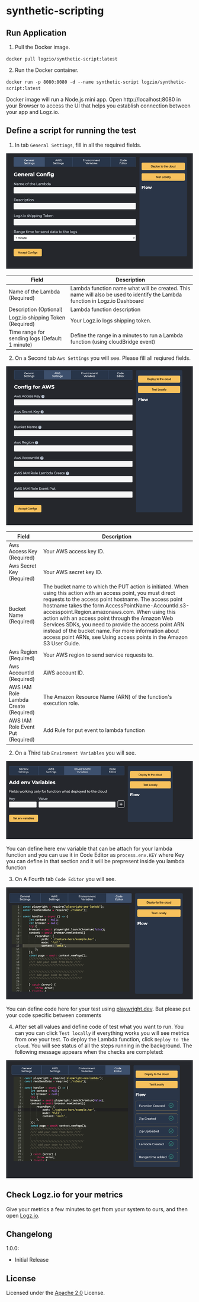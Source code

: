 # synthetic-scripting

## Run Application

1. Pull the Docker image.

`docker pull logzio/synthetic-script:latest`

2. Run the Docker container.

`docker run -p 8080:8080 -d --name synthetic-script logzio/synthetic-script:latest`

Docker image will run a Node.js mini app. Open http://localhost:8080 in your Browser to access the UI that helps you establish connection between your app and Logz.io.

## Define a script for running the test

1. In tab `General Settings`, fill in all the required fields.

![UI first screen](assets/first-screen.png)

| Field                                                    | Description                                                                                                               |
| -------------------------------------------------------- | ------------------------------------------------------------------------------------------------------------------------- |
| Name of the Lambda (Required)                            | Lambda function name what will be created. This name will also be used to identify the Lambda function in Logz.io Dashboard |
| Description (Optional)                                   | Lambda function description                                                                           |
| Logz.io shipping Token (Required)                        | Your Logz.io logs shipping token.                                                                                       |
| Time range for sending logs (Default: 1 minute) | Define the range in a minutes to run a Lambda function (using cloudBridge event)                                             |

2. On a Second tab `Aws Settings` you will see. Please fill all reqiured fields.

![UI second screen](assets/second-screen.png)

| Field                                 | Description                                                                                                                                                                                                                                                                                                                                                                                                                                                                                                           |
| ------------------------------------- | --------------------------------------------------------------------------------------------------------------------------------------------------------------------------------------------------------------------------------------------------------------------------------------------------------------------------------------------------------------------------------------------------------------------------------------------------------------------------------------------------------------------- |
| Aws Access Key (Required)             | Your AWS access key ID.                                                                                                                                                                                                                                                                                                                                                                                                                                                                                               |
| Aws Secret Key (Required)             | Your AWS secret key ID.                                                                                                                                                                                                                                                                                                                                                                                                                                                                                               |
| Bucket Name (Required)                | The bucket name to which the PUT action is initiated. When using this action with an access point, you must direct requests to the access point hostname. The access point hostname takes the form AccessPointName-AccountId.s3-accesspoint.Region.amazonaws.com. When using this action with an access point through the Amazon Web Services SDKs, you need to provide the access point ARN instead of the bucket name. For more information about access point ARNs, see Using access points in the Amazon S3 User Guide. |
| Aws Region (Required)                 | Your AWS region to send service requests to.                                                                                                                                                                                                                                                                                                                                                                                                                                                                              |
| Aws AccountId (Required)              | AWS account ID.                                                                                                                                                                                                                                                                                                                                                                                                                                                                                                       |
| AWS IAM Role Lambda Create (Required) | The Amazon Resource Name (ARN) of the function's execution role.                                                                                                                                                                                                                                                                                                                                                                                                                                                      |
| AWS IAM Role Event Put (Required)     | Add Rule for put event to lambda function                                                                                                                                                                                                                                                                                                                                                                                                                                                                             |

2. On a Third tab `Enviroment Variables` you will see.

![UI third screen](assets/third-screen.png)

You can define here env variable that can be attach for your lambda function and you can use it in Code Editor as `process.env.KEY` where Key you can define in that section and it will be prepresent inside you lambda function

3. On A Fourth tab `Code Editor` you will see.

![UI four screen](assets/four-screen.png)

You can define code here for your test using [playwright.dev](https://playwright.dev). But please put your code specific between comments

4. After set all values and define code of test what you want to run.
   You can you can click `Test locally` if everything works you will see metrics from one your test.
   To deploy the Lambda function, click `Deploy to the cloud`. You will see status of all the steps running in the background. The following message appears when the checks are completed:

![UI final screen](assets/final.png)

## Check Logz.io for your metrics

Give your metrics a few minutes to get from your system to ours,
and then open [Logz.io](https://app.logz.io/#/dashboard/metrics).

## Changelong

1.0.0:

-   Initial Release

## License

Licensed under the [Apache 2.0](http://apache.org/licenses/LICENSE-2.0.txt) License.
